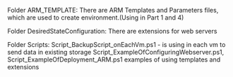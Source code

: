Folder ARM_TEMPLATE: There are ARM Templates and Parameters files, which are used to create environment.(Using in Part 1 and 4)


Folder DesiredStateConfiguration: There are extensions for web servers


Folder Scripts: Script_BackupScript_onEachVm.ps1 - is using in each vm to send data in existing storage
                Script_ExampleOfConfiguringWebserver.ps1, Script_ExampleOfDeployment_ARM.ps1 examples of using templates and extensions
